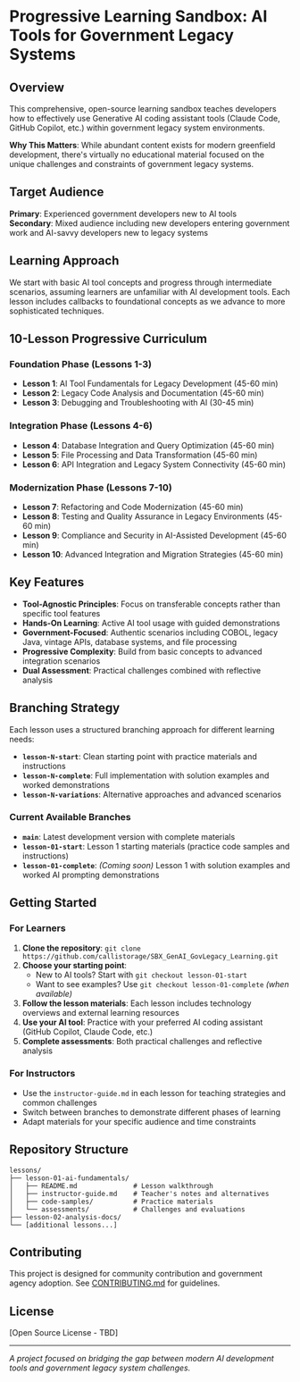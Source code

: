 # Progressive Learning Sandbox: AI Tools for Government Legacy Systems

## Overview

This comprehensive, open-source learning sandbox teaches developers how to effectively use Generative AI coding assistant tools (Claude Code, GitHub Copilot, etc.) within government legacy system environments. 

**Why This Matters**: While abundant content exists for modern greenfield development, there's virtually no educational material focused on the unique challenges and constraints of government legacy systems.

## Target Audience

**Primary**: Experienced government developers new to AI tools  
**Secondary**: Mixed audience including new developers entering government work and AI-savvy developers new to legacy systems

## Learning Approach

We start with basic AI tool concepts and progress through intermediate scenarios, assuming learners are unfamiliar with AI development tools. Each lesson includes callbacks to foundational concepts as we advance to more sophisticated techniques.

## 10-Lesson Progressive Curriculum

### Foundation Phase (Lessons 1-3)
- **Lesson 1**: AI Tool Fundamentals for Legacy Development (45-60 min)
- **Lesson 2**: Legacy Code Analysis and Documentation (45-60 min)  
- **Lesson 3**: Debugging and Troubleshooting with AI (30-45 min)

### Integration Phase (Lessons 4-6)
- **Lesson 4**: Database Integration and Query Optimization (45-60 min)
- **Lesson 5**: File Processing and Data Transformation (45-60 min)
- **Lesson 6**: API Integration and Legacy System Connectivity (45-60 min)

### Modernization Phase (Lessons 7-10)
- **Lesson 7**: Refactoring and Code Modernization (45-60 min)
- **Lesson 8**: Testing and Quality Assurance in Legacy Environments (45-60 min)
- **Lesson 9**: Compliance and Security in AI-Assisted Development (45-60 min)
- **Lesson 10**: Advanced Integration and Migration Strategies (45-60 min)

## Key Features

- **Tool-Agnostic Principles**: Focus on transferable concepts rather than specific tool features
- **Hands-On Learning**: Active AI tool usage with guided demonstrations
- **Government-Focused**: Authentic scenarios including COBOL, legacy Java, vintage APIs, database systems, and file processing
- **Progressive Complexity**: Build from basic concepts to advanced integration scenarios
- **Dual Assessment**: Practical challenges combined with reflective analysis

## Branching Strategy

Each lesson uses a structured branching approach for different learning needs:

- **`lesson-N-start`**: Clean starting point with practice materials and instructions
- **`lesson-N-complete`**: Full implementation with solution examples and worked demonstrations  
- **`lesson-N-variations`**: Alternative approaches and advanced scenarios

### Current Available Branches
- **`main`**: Latest development version with complete materials
- **`lesson-01-start`**: Lesson 1 starting materials (practice code samples and instructions)
- **`lesson-01-complete`**: *(Coming soon)* Lesson 1 with solution examples and worked AI prompting demonstrations

## Getting Started

### For Learners
1. **Clone the repository**: `git clone https://github.com/callistorage/SBX_GenAI_GovLegacy_Learning.git`
2. **Choose your starting point**: 
   - New to AI tools? Start with `git checkout lesson-01-start`
   - Want to see examples? Use `git checkout lesson-01-complete` *(when available)*
3. **Follow the lesson materials**: Each lesson includes technology overviews and external learning resources
4. **Use your AI tool**: Practice with your preferred AI coding assistant (GitHub Copilot, Claude Code, etc.)
5. **Complete assessments**: Both practical challenges and reflective analysis

### For Instructors
- Use the `instructor-guide.md` in each lesson for teaching strategies and common challenges
- Switch between branches to demonstrate different phases of learning
- Adapt materials for your specific audience and time constraints

## Repository Structure

```
lessons/
├── lesson-01-ai-fundamentals/
│   ├── README.md              # Lesson walkthrough
│   ├── instructor-guide.md    # Teacher's notes and alternatives
│   ├── code-samples/          # Practice materials
│   └── assessments/           # Challenges and evaluations
├── lesson-02-analysis-docs/
└── [additional lessons...]
```

## Contributing

This project is designed for community contribution and government agency adoption. See [CONTRIBUTING.md](CONTRIBUTING.md) for guidelines.

## License

[Open Source License - TBD]

---

*A project focused on bridging the gap between modern AI development tools and government legacy system challenges.*
